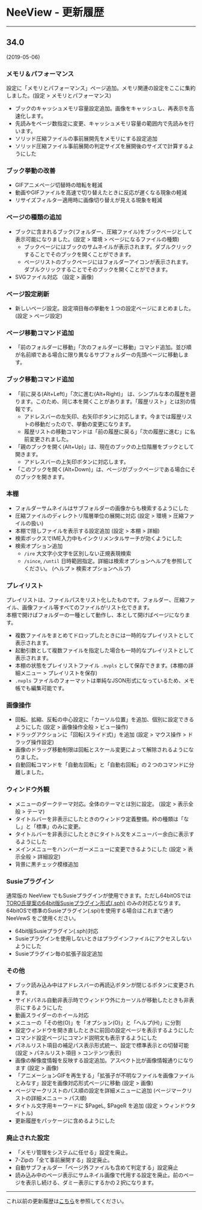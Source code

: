 # NeeView <VERSION/> - 更新履歴

----

## 34.0
(2019-05-06)


### メモリ＆パフォーマンス

設定に「メモリとパフォーマンス」ページ追加。メモリ関連の設定をここに集約しました。(設定 > メモリとパフォーマンス)

- ブックのキャッシュメモリ容量設定追加。画像をキャッシュし、再表示を高速化します。
- 先読みをページ数指定に変更、キャッシュメモリ容量の範囲内で先読みを行います。
- ソリッド圧縮ファイルの事前展開先をメモリにする設定追加
- ソリッド圧縮ファイル事前展開の判定サイズを展開後のサイズで計算するようにした

### ブック挙動の改善

- GIFアニメページ切替時の暗転を軽減
- 動画やGIFファイルを高速で切り替えたときに反応が遅くなる現象の軽減
- リサイズフィルター適用時に画像切り替えが見える現象を軽減

### ページの種類の追加

- ブックに含まれるブック(フォルダー、圧縮ファイル)をブックページとして表示可能になりました。(設定 > 環境 > ページになるファイルの種類)
    - ブックページにはブックのサムネイルが表示されます。ダブルクリックすることでそのブックを開くことができます。
    - ページリストのブックページにはフォルダーアイコンが表示されます。ダブルクリックすることでそのブックを開くことができます。
- SVGファイル対応 （設定 > 画像)

### ページ設定刷新

- 新しいページ設定。設定項目毎の挙動を１つの設定ページにまとめました。(設定 > ページ設定)

### ページ移動コマンド追加

- 「前のフォルダーに移動」「次のフォルダーに移動」コマンド追加。並び順が名前順である場合に限り異なるサブフォルダーの先頭ページに移動します。

### ブック移動コマンド追加

- 「前に戻る(Alt+Left)」「次に進む(Alt+Right)」 は、シンプルな本の履歴を遡ります。このため、同じ本を開くことがあります。「履歴リスト」とは別の情報です。
    - アドレスバーの左矢印、右矢印ボタンに対応します。今までは履歴リストの移動だったので、挙動の変更になります。
    - 履歴リストの移動コマンドは「前の履歴に戻る」「次の履歴に進む」に名前変更されました。
- 「親のブックを開く(Alt+Up)」は、現在のブックの上位階層をブックとして開きます。
    - アドレスバーの上矢印ボタンに対応します。
- 「このブックを開く(Alt+Down)」は、ページがブックページである場合にそのブックを開きます。

### 本棚

- フォルダーサムネイルはサブフォルダーの画像からも検索するようにした
- 圧縮ファイルのディレクトリ階層単位の展開に対応 (設定 > 環境 > 圧縮ファイルの扱い)
- 本棚で隠しファイルを表示する設定追加 (設定 > 本棚 > 詳細)
- 検索ボックスでIME入力中もインクリメンタルサーチが効くようにした
- 検索オプション追加
    - `/ire` 大文字小文字を区別しない正規表現検索
    - `/since`, `/until` 日時範囲指定。詳細は検索オプションヘルプを参照してください。 (ヘルプ > 検索オプションヘルプ)

### プレイリスト

プレイリストは、ファイルパスをリスト化したものです。フォルダー、圧縮ファイル、画像ファイル等すべてのファイルがリスト化できます。  
本棚で開けばフォルダーの一種として動作し、本として開けばページになります。

- 複数ファイルをまとめてドロップしたときには一時的なプレイリストとして表示されます。
- 起動引数として複数ファイルを指定した場合も一時的なプレイリストとして表示されます。
- 本棚の状態をプレイリストファイル `.nvpls` として保存できます。(本棚の詳細メニュー > プレイリストを保存) 
- `.nvpls` ファイルのフォーマットは単純なJSON形式になっているため、メモ帳でも編集可能です。

### 画像操作

- 回転、拡縮、反転の中心設定に「カーソル位置」を追加、個別に設定できるようにした (設定 > 画像操作全般 > ビュー操作)
- ドラッグアクションに「回転(スライド式)」を追加 (設定 > マウス操作 > ドラッグ操作設定)
- 画像のドラッグ移動制限は回転とスケール変更によって解除されるようになりました。
- 自動回転コマンドを「自動左回転」と「自動右回転」の２つのコマンドに分離しました。

### ウィンドウ外観

- メニューのダークテーマ対応。全体のテーマとは別に設定。 (設定 > 表示全般 > テーマ)
- タイトルバーを非表示にしたときのウィンドウ定義整備。枠の種類は「なし」と「標準」のみに変更。
- タイトルバーを非表示にしたときにタイトル文をメニューバー余白に表示するようにした
- メインメニューをハンバーガーメニューに変更できるようにした (設定 > 表示全般 > 詳細設定)
- 背景に黒チェック模様追加

### Susieプラグイン

通常版の NeeView でもSusieプラグインが使用できます。ただし64bitOSでは [TORO氏提案の64bit版Susieプラグイン形式(.sph)](http://toro.d.dooo.jp/slplugin.html) のみの対応となります。
64bitOSで標準のSusieプラグイン(.spi)を使用する場合はこれまで通り NeeVewS をご使用ください。

- 64bit版Susieプラグイン(.sph)対応
- Susieプラグインを使用しないときはプラグインファイルにアクセスしないようにした
- Susieプラグイン毎の拡張子設定追加

### その他
 
- ブック読み込み中はアドレスバーの再読込ボタンが閉じるボタンに変更されます。
- サイドパネル自動非表示時でウィンドウ外にカーソルが移動したときも非表示にするようにした
- 動画スライダーのホイール対応
- メニューの「その他(O)」を「オプション(O)」と「ヘルプ(H)」に分割
- 設定ウィンドウを開き直したときに前回の設定ページを表示するようにした
- コマンド設定ページにコマンド説明文も表示するようにした
- パネルリスト項目の補足パス表示形式統一、設定で標準表示との切替可能 (設定 > パネルリスト項目 > コンテンツ表示)
- 画像の解像度情報を反映する設定追加。アスペクト比が画像情報通りになります (設定 > 画像)
- 「アニメーションGIFを再生する」「拡張子が不明なファイルを画像ファイルとみなす」設定を画像対応形式ページに移動 (設定 > 画像)
- ページマークリストのパス順の設定を詳細メニューに追加 (ページマークリストの詳細メニュー > パス順)
- タイトル文字用キーワードに $PageL, $PageR を追加 (設定 > ウィンドウタイトル)
- 更新履歴をパッケージに含めるようにした

### 廃止された設定

- 「メモリ管理をシステムに任せる」設定を廃止。
- 7-Zipの「全て事前展開する」設定廃止。
- 自動サブフォルダー「ページ外ファイルも含めて判定する」設定廃止
- 読み込み中のページ表示にサムネイル画像で代用する設定を廃止。前のページを表示し続ける、ダミー表示にするかの２択になります。

----

これ以前の更新履歴は[こちら](https://bitbucket.org/neelabo/neeview/wiki/ChangeLog)を参照してください。
